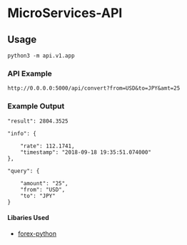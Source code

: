 # MicroServices-API
## Usage
`python3 -m api.v1.app`

### API Example
`http://0.0.0.0:5000/api/convert?from=USD&to=JPY&amt=25`

### Example Output

    "result": 2804.3525

    "info": {

        "rate": 112.1741,
        "timestamp": "2018-09-18 19:35:51.074000"
    },

    "query": {

        "amount": "25",
        "from": "USD",
        "to": "JPY"
    }
#### Libaries Used
* [forex-python](https://github.com/MicroPyramid/forex-python#installation)
